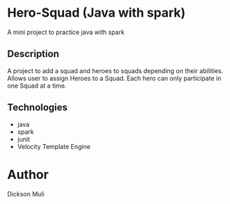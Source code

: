 # Hero-Squad (Java with spark)
A mini project to practice java with spark

## Description
A project to add a squad and heroes to squads depending on their abilities. Allows user to assign Heroes to a Squad. Each hero can only participate in one Squad at a time.

## Technologies
* java
* spark
* junit
* Velocity Template Engine

# Author
Dickson Muli

